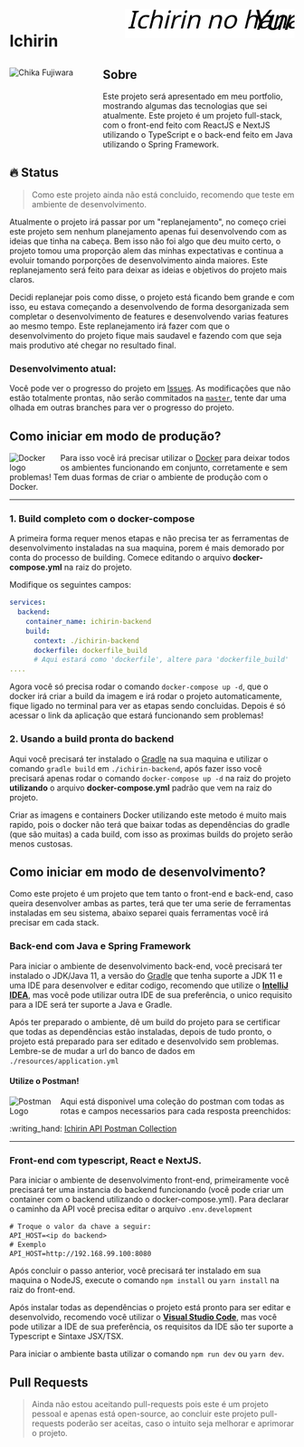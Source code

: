 <img align="right" width="300px" alt="Ichirin no Hana Logo" src="https://github.com/Cristian-Sknz/Ichirin/blob/master/ichirin-frontend/public/logo.svg">

<h1 align="left">Ichirin</h1>

<div>
  <img align="left" width="165px" height="165px" alt="Chika Fujiwara" src="https://c.tenor.com/S_Bm_Ect9uMAAAAC/chika-delicious.gif">
  <h2>Sobre</h2>
  Este projeto será apresentado em meu portfolio, mostrando algumas das tecnologias que sei atualmente. Este projeto é um projeto full-stack, com o front-end feito com ReactJS e NextJS utilizando o TypeScript e o back-end feito em Java utilizando o Spring Framework.
</div>

## :fire: Status
> Como este projeto ainda não está concluido, recomendo que teste em ambiente de desenvolvimento.

Atualmente o projeto irá passar por um "replanejamento", no começo criei este projeto sem nenhum planejamento apenas fui desenvolvendo com as ideias que tinha na cabeça. Bem isso não foi algo que deu muito certo, o projeto tomou uma proporção alem das minhas expectativas e continua a evoluir tomando porporções de desenvolvimento ainda maiores. Este replanejamento será feito para deixar as ideias e objetivos do projeto mais claros.

Decidi replanejar pois como disse, o projeto está ficando bem grande e com isso, eu estava começando a desenvolvendo de forma desorganizada sem completar o desenvolvimento de features e desenvolvendo varias features ao mesmo tempo. Este replanejamento irá fazer com que o desenvolvimento do projeto fique mais saudavel e fazendo com que seja mais produtivo até chegar no resultado final.

### Desenvolvimento atual:
Você pode ver o progresso do projeto em [Issues](https://github.com/Cristian-Sknz/Ichirin/issues).
As modificações que não estão totalmente prontas, não serão commitados na [`master`](https://github.com/Cristian-Sknz/Ichirin/tree/master), tente dar uma olhada em outras branches para ver o progresso do projeto.

## Como iniciar em modo de produção?
<div>
  <a href="https://www.docker.com/get-started">
    <img align="left" width="90px" alt="Docker logo" src="https://icon-library.com/images/docker-icon/docker-icon-15.jpg">
  </a>
  Para isso você irá precisar utilizar o <a href="https://www.docker.com/get-started">Docker</a> para deixar todos os ambientes funcionando em conjunto, corretamente e sem problemas!
Tem duas formas de criar o ambiente de produção com o Docker.
</div>
<hr>
  

### 1. Build completo com o docker-compose
  
A primeira forma requer menos etapas e não precisa ter as ferramentas de desenvolvimento instaladas na sua maquina, porem é mais demorado por conta do processo de building. Comece editando o arquivo **docker-compose.yml** na raiz do projeto.

Modifique os seguintes campos:
```yml
services:
  backend:
    container_name: ichirin-backend
    build:
      context: ./ichirin-backend
      dockerfile: dockerfile_build
      # Aqui estará como 'dockerfile', altere para 'dockerfile_build'
....
```
Agora você só precisa rodar o comando `docker-compose up -d`, que o docker irá criar a build da imagem e irá rodar o projeto automaticamente,
fique ligado no terminal para ver as etapas sendo concluidas. Depois é só acessar o link da aplicação que estará funcionando sem problemas!

### 2. Usando a build pronta do backend
Aqui você precisará ter instalado o [Gradle](https://gradle.org) na sua maquina e utilizar o comando `gradle build` em `./ichirin-backend`, após fazer isso
você precisará apenas rodar o comando `docker-compose up -d` na raiz do projeto **utilizando** o arquivo **docker-compose.yml** padrão que vem na raiz do projeto.

Criar as imagens e containers Docker utilizando este metodo é muito mais rapido, pois o docker não terá que baixar todas as dependências do gradle (que são muitas) 
a cada build, com isso as proximas builds do projeto serão menos custosas.

## Como iniciar em modo de desenvolvimento?
Como este projeto é um projeto que tem tanto o front-end e back-end, caso queira desenvolver ambas as partes, terá que ter uma serie de ferramentas instaladas em seu sistema, abaixo separei quais ferramentas você irá precisar em cada stack.

### Back-end com Java e Spring Framework
Para iniciar o ambiente de desenvolvimento back-end, você precisará ter instalado o JDK/Java 11, a versão do [Gradle](https://gradle.org) que tenha suporte a JDK 11 e uma IDE para desenvolver e editar codigo, recomendo que utilize o [**IntelliJ IDEA**](https://www.jetbrains.com/pt-br/idea/download/), mas você pode utilizar outra IDE de sua preferência, o unico requisito para a IDE será ter suporte a Java e Gradle.

Após ter preparado o ambiente, dê um build do projeto para se certificar que todas as dependências estão instaladas, depois de tudo pronto, o projeto está preparado para ser editado e desenvolvido sem problemas.
Lembre-se de mudar a url do banco de dados em `./resources/application.yml`

#### Utilize o Postman!
<div>
  <img align="left" width="90px" alt="Postman Logo" src="https://seeklogo.com/images/P/postman-logo-0087CA0D15-seeklogo.com.png">

  Aqui está disponivel uma coleção do postman com todas as rotas e campos necessarios para cada resposta preenchidos:
  <p>
    :writing_hand: <a href="https://github.com/Cristian-Sknz/Ichirin/raw/master/Ichirin%20API%20Postman%20Collection.json">Ichirin API Postman Collection</a>
  <p/>
</div>

<hr>

### Front-end com typescript, React e NextJS.
Para iniciar o ambiente de desenvolvimento front-end, primeiramente você precisará ter uma instancia do backend funcionando (você pode criar um container com o backend utilizando o docker-compose.yml). Para declarar o caminho da API você precisa editar o arquivo `.env.development`
```properties
# Troque o valor da chave a seguir:
API_HOST=<ip do backend>
# Exemplo
API_HOST=http://192.168.99.100:8080
```

Após concluir o passo anterior, você precisará ter instalado em sua maquina o NodeJS, execute o comando `npm install` ou `yarn install` na raiz do front-end.

Após instalar todas as dependências o projeto está pronto para ser editar e desenvolvido, recomendo você utilizar o [**Visual Studio Code**](https://code.visualstudio.com), mas você pode utilizar a IDE de sua preferência, os requisitos da IDE são ter suporte a Typescript e Sintaxe JSX/TSX.

Para iniciar o ambiente basta utilizar o comando `npm run dev` ou `yarn dev`.

## Pull Requests
> Ainda não estou aceitando pull-requests pois este é um projeto pessoal e apenas está open-source, ao concluir este projeto pull-requests poderão ser aceitas, caso o intuito seja melhorar e aprimorar o projeto.


